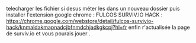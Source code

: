 
telecharger les fichier si desus méter les dans un nouveau dossier  puis installer l'extension google chrome : FULCOS SURVIV.IO HACK  : https://chrome.google.com/webstore/detail/fulcos-survivio-hack/knmaldakmapnadcjbfnmdchjadkgkcpj?hl=fr 
enfin r'actualisée la page de surviv.io et vous pourais jouer .
